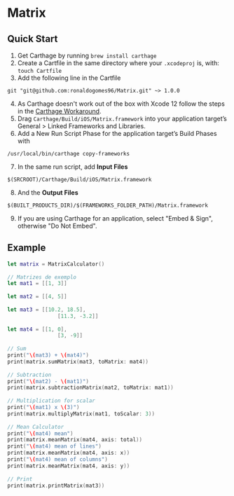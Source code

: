 # Matrix

## Quick Start 
1. Get Carthage by running `brew install carthage`
2. Create a Cartfile in the same directory where your `.xcodeproj` is, with: `touch Cartfile`
3. Add the following line in the Cartfile 
  ```
git "git@github.com:ronaldogomes96/Matrix.git" ~> 1.0.0
```
4. As Carthage doesn't work out of the box with Xcode 12 follow the steps in the [Carthage Workaround](https://github.com/Carthage/Carthage/blob/master/Documentation/Xcode12Workaround.md).
5. Drag `Carthage/Build/iOS/Matrix.framework` into your application target’s General > Linked Frameworks and Libraries.
6. Add a New Run Script Phase for the application target’s Build Phases with
  ```
/usr/local/bin/carthage copy-frameworks
```
7. In the same run script, add **Input Files**
```
$(SRCROOT)/Carthage/Build/iOS/Matrix.framework
```
8.  And the **Output Files**
```
$(BUILT_PRODUCTS_DIR)/$(FRAMEWORKS_FOLDER_PATH)/Matrix.framework
```
9. If you are using Carthage for an application, select "Embed & Sign", otherwise "Do Not Embed". 

## Example
```swift
let matrix = MatrixCalculator()
    
// Matrizes de exemplo
let mat1 = [[1, 3]]
    
let mat2 = [[4, 5]]
    
let mat3 = [[10.2, 18.5],
                [11.3, -3.2]]
    
let mat4 = [[1, 0],
                [3, -9]]
                
// Sum
print("\(mat3) + \(mat4)")
print(matrix.sumMatrix(mat3, toMatrix: mat4))
        
// Subtraction
print("\(mat2) - \(mat1)")
print(matrix.subtractionMatrix(mat2, toMatrix: mat1))
        
// Multiplication for scalar
print("\(mat1) x \(3)")
print(matrix.multiplyMatrix(mat1, toScalar: 3))
        
// Mean Calculator
print("\(mat4) mean")
print(matrix.meanMatrix(mat4, axis: total))
print("\(mat4) mean of lines")
print(matrix.meanMatrix(mat4, axis: x))
print("\(mat4) mean of columns")
print(matrix.meanMatrix(mat4, axis: y))
        
// Print
print(matrix.printMatrix(mat3))
```
